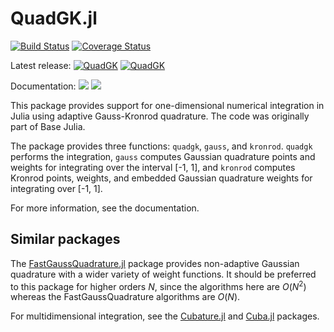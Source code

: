 # QuadGK.jl

[![Build Status](https://travis-ci.org/JuliaMath/QuadGK.jl.svg?branch=master)](https://travis-ci.org/JuliaMath/QuadGK.jl)
[![Coverage Status](https://coveralls.io/repos/github/JuliaMath/QuadGK.jl/badge.svg?branch=master)](https://coveralls.io/github/JuliaMath/QuadGK.jl?branch=master)

Latest release:
[![QuadGK](http://pkg.julialang.org/badges/QuadGK_0.5.svg)](http://pkg.julialang.org/?pkg=QuadGK)
[![QuadGK](http://pkg.julialang.org/badges/QuadGK_0.6.svg)](http://pkg.julialang.org/?pkg=QuadGK)

Documentation:
[![](https://img.shields.io/badge/docs-stable-blue.svg)](https://JuliaMath.github.io/QuadGK.jl/stable)
[![](https://img.shields.io/badge/docs-latest-blue.svg)](https://JuliaMath.github.io/QuadGK.jl/latest)

This package provides support for one-dimensional numerical integration in Julia using adaptive
Gauss-Kronrod quadrature.
The code was originally part of Base Julia.

The package provides three functions: `quadgk`, `gauss`, and `kronrod`.
`quadgk` performs the integration, `gauss` computes Gaussian quadrature points and weights for integrating
over the interval [-1, 1], and `kronrod` computes Kronrod points, weights, and embedded Gaussian quadrature
weights for integrating over [-1, 1].

For more information, see the documentation.

## Similar packages

The [FastGaussQuadrature.jl](https://github.com/ajt60gaibb/FastGaussQuadrature.jl) package provides
non-adaptive Gaussian quadrature with a wider variety of weight functions.
It should be preferred to this package for higher orders *N*, since the algorithms here are
*O*(*N*<sup>2</sup>) whereas the FastGaussQuadrature algorithms are *O*(*N*).

For multidimensional integration, see the [Cubature.jl](https://github.com/stevengj/Cubature.jl) and
[Cuba.jl](https://github.com/giordano/Cuba.jl) packages.
